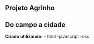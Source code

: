 
## Projeto Agrinho #

## Do campo a cidade #

**Criado utilizando:**
     - html
     -javascript 
     -css
